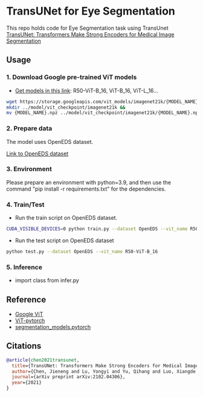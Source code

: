 # TransUNet for Eye Segmentation


This repo holds code for Eye Segmentation task using TransUnet [TransUNet: Transformers Make Strong Encoders for Medical Image Segmentation](https://arxiv.org/pdf/2102.04306.pdf)


## Usage

### 1. Download Google pre-trained ViT models
* [Get models in this link](https://console.cloud.google.com/storage/vit_models/): R50-ViT-B_16, ViT-B_16, ViT-L_16...
```bash
wget https://storage.googleapis.com/vit_models/imagenet21k/{MODEL_NAME}.npz &&
mkdir ../model/vit_checkpoint/imagenet21k &&
mv {MODEL_NAME}.npz ../model/vit_checkpoint/imagenet21k/{MODEL_NAME}.npz
```

### 2. Prepare data

The model uses OpenEDS dataset.

[Link to OpenEDS dataset](https://www.kaggle.com/datasets/soumicksarker/openeds-dataset)

### 3. Environment

Please prepare an environment with python=3.9, and then use the command "pip install -r requirements.txt" for the dependencies.

### 4. Train/Test

- Run the train script on OpenEDS dataset.

```bash
CUDA_VISIBLE_DEVICES=0 python train.py --dataset OpenEDS --vit_name R50-ViT-B_16
```

- Run the test script on OpenEDS dataset

```bash
python test.py --dataset OpenEDS --vit_name R50-ViT-B_16
```
### 5. Inference 

- import class from infer.py

## Reference
* [Google ViT](https://github.com/google-research/vision_transformer)
* [ViT-pytorch](https://github.com/jeonsworld/ViT-pytorch)
* [segmentation_models.pytorch](https://github.com/qubvel/segmentation_models.pytorch)
## Citations


```bibtex
@article{chen2021transunet,
  title={TransUNet: Transformers Make Strong Encoders for Medical Image Segmentation},
  author={Chen, Jieneng and Lu, Yongyi and Yu, Qihang and Luo, Xiangde and Adeli, Ehsan and Wang, Yan and Lu, Le and Yuille, Alan L., and Zhou, Yuyin},
  journal={arXiv preprint arXiv:2102.04306},
  year={2021}
}
```
